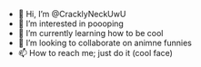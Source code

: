 - 👋 Hi, I’m @CracklyNeckUwU
- 👀 I’m interested in poooping
- 🌱 I’m currently learning how to be cool
- 💞️ I’m looking to collaborate on animne funnies
- 📫 How to reach me; just do it (cool face)

<!---
CracklyNeckUwU/CracklyNeckUwU is a ✨ special ✨ repository because its `README.md` (this file) appears on your GitHub profile.
You can click the Preview link to take a look at your changes.
--->
